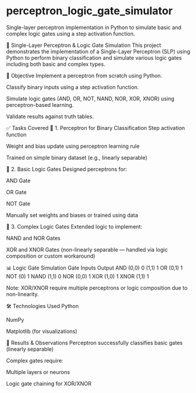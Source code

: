 # perceptron_logic_gate_simulator
Single-layer perceptron implementation in Python to simulate basic and complex logic gates using a step activation function.


🤖 Single-Layer Perceptron & Logic Gate Simulation
This project demonstrates the implementation of a Single-Layer Perceptron (SLP) using Python to perform binary classification and simulate various logic gates including both basic and complex types.

🧠 Objective
Implement a perceptron from scratch using Python.

Classify binary inputs using a step activation function.

Simulate logic gates (AND, OR, NOT, NAND, NOR, XOR, XNOR) using perceptron-based learning.

Validate results against truth tables.

✅ Tasks Covered
🔸 1. Perceptron for Binary Classification
Step activation function

Weight and bias update using perceptron learning rule

Trained on simple binary dataset (e.g., linearly separable)

🔸 2. Basic Logic Gates
Designed perceptrons for:

AND Gate

OR Gate

NOT Gate

Manually set weights and biases or trained using data

🔸 3. Complex Logic Gates
Extended logic to implement:

NAND and NOR Gates

XOR and XNOR Gates (non-linearly separable — handled via logic composition or custom workaround)

📊 Logic Gate Simulation
Gate	Inputs	Output
AND	(0,0)	0
(1,1)	1
OR	(0,1)	1
NOT	(0)	1
NAND	(1,1)	0
NOR	(0,0)	1
XOR	(1,0)	1
XNOR	(1,1)	1

Note: XOR/XNOR require multiple perceptrons or logic composition due to non-linearity.

🛠️ Technologies Used
Python

NumPy

Matplotlib (for visualizations)

🧪 Results & Observations
Perceptron successfully classifies basic gates (linearly separable)

Complex gates require:

Multiple layers or neurons

Logic gate chaining for XOR/XNOR

